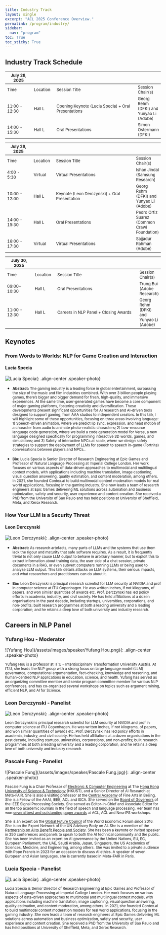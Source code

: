 ```yaml
---
title: Industry Track
layout: single
excerpt: "ACL 2025 Conference Overview."
permalink: /program/industry/
sidebar:
  nav: "program"
toc: True
toc_sticky: True
---
```


## Industry Track Schedule 

<style>
.speaker-photo { width: 200px; height: 200px; object-fit: contain; }
table {
    width: 100%;
    font-size: small;
}
table th:first-of-type {
    width: 20%;
}
table th:nth-of-type(2) {
    width: 15%;
}
table th:nth-of-type(3) {
    width: 65%;
}
</style>

| <span>July 28, 2025</span> | | | | 
| -- | -- | -- | -- |
| Time | Location | Session Title | Session Chair(s)|
| 11:00 - 12:30 | Hall L | Opening Keynote (Lucia Specia) + Oral Presentations | Georg Rehm (DFKI) and Yunyao Li (Adobe)|
| 14:00 - 15:30 | Hall L | Oral Presentations |Simon Ostermann (DFKI) |

| <span>July 29, 2025</span> | | | |
| -- | -- | -- | -- |
| Time | Location | Session Title |Session Chair(s)|
| 4:00 - 5:30   | Virtual | Virtual Presentations | Ishan Jindal (Samsung Research) |
| 10:00 - 12:00 | Hall L | Keynote (Leon Derczynski) + Oral Presentation   | Georg Rehm (DFKI) and Yunyao Li (Adobe)|
| 14:00 - 15:30 | Hall L | Oral Presentations |Pedro Ortiz Suarez (Common Crawl Foundation)  |
| 16:00 - 17:30 | Virtual | Virtual Presentations | Sajjadur Rahman (Adobe) |

| <span>July 30, 2025</span> | | | | 
| -- | -- | -- | -- |
| Time | Location | Session Title | Session Chair(s)|
| 09:00-10:30 | Hall L | Oral Presentations |Trung Bui (Adobe Research)  |
| 11:00 - 12:30 | Hall L | Careers in NLP Panel + Closing Awards | Georg Rehm (DFKI) and Yunyao Li (Adobe)|


## Keynotes

### From Words to Worlds: NLP for Game Creation and Interaction
#### Lucia Specia

![Lucia Specia](/assets/images/speaker/Lucia_Specia.jpg){: .align-center .speaker-photo}

* <small>**Abstract:** The gaming industry is a leading force in global entertainment, surpassing the size of the
music and film industries combined. With over 3 billion people playing games, there’s bigger and bigger demand for fresh, high-quality, and immersive experiences. At the same time, user-generated games have become a core component of major gaming platforms, fostering creativity and diversification. These developments present significant opportunities for AI research and AI-driven tools designed to support gaming, from AAA studios to independent creators. In this talk, I will highlight some of these opportunities, focusing on three areas involving language: 1) Speech-driven animation, where we predict lip sync, expression, and head motion of a character from audio to animate photo-realistic characters; 2) Low-resource language code generation, where we build a code generation model for Verse, a new language designed specifically for programming interactive 3D worlds, games, and simulations; and 3) Safety of interactive NPCs at scale, where we design safety strategies to support the deployment of LLMs for speech to speech in-game (Fortnite) conversations between players and NPCs..</small>

* <small>**Bio:**  Lucia Specia is Senior Director of Research Engineering at Epic Games and Professor of Natural
Language Processing at Imperial College London. Her work focuses on various aspects of data-driven approaches to multimodal and multilingual context models, with applications including machine translation, image captioning, visual question answering, quality estimation, and content moderation, among others. In 2021, she founded Contex.ai to build multimodal content moderation models for real world
applications, focusing in the gaming industry. She now leads a team of research engineers at Epic Games delivering ML solutions across automation and business optimization, safety and security, user experience and content creation. She received a PhD from the University of Sao Paulo and has held positions at University of Sheffield, Meta, and Xerox Research.</small>


### How Your LLM is a Security Threat
#### Leon Derczynski

![Leon Derczynski](/assets/images/speaker/Leon_Derczynski.jpg){: .align-center .speaker-photo}

* <small>**Abstract:** As research artefacts, many parts of LLMs and the systems that use them lack the rigour and maturity that safe software requires. As a result, it is frequently trivial to not only cause LLM output to behave in arbitrary manner, but to exploit this to extract information about training data, the user side of a chat session, private documents in a RAG, or even subvert computers running LLMs or being used to analyse LLM output. This talk details attacks on LLM systems, their serious impacts, and what researchers and practitioners can do about it.</small>

* <small>**Bio:** Leon Derczynski is principal research scientist for LLM security at NVIDIA and prof in computer science at ITU Copenhagen. He was written inches, if not kilograms, of papers, and won similar quantities of awards etc. Prof. Derczynski has led policy efforts in academia, industry, and civil society. He has held affiliations at a dozen organisations in the past decade, including startups, universities, corporations, and non-profits; built research programmes at both a leading university and a leading corporation; and he retains a deep love of both university and industry research.
 </small>

## Careers in NLP Panel

### Yufang Hou - Moderator

![Yufang Hou](/assets/images/speaker/Yufang Hou.png){: .align-center .speaker-photo}
  
<small>Yufang Hou is a professor at IT:U – Interdisciplinary Transformation University Austria. At IT:U, she leads the NLP group with a strong focus on large language model (LLM) governance, computational argumentation, fact-checking, knowledge and reasoning, and human-centred NLP applications in education, science, and health. Yufang has served as an organizing committee member and senior program committee member for various NLP conferences, and has co-organized several workshops on topics such as argument mining, efficient NLP, and AI for Science.</small>

### Leon Derczynski - Panelist

![Leon Derczynski](/assets/images/speaker/Leon_Derczynski.jpg){: .align-center .speaker-photo}

<small>Leon Derczynski is principal research scientist for LLM security at NVIDIA and prof in computer science at ITU Copenhagen. He was written inches, if not kilograms, of papers, and won similar quantities of awards etc. Prof. Derczynski has led policy efforts in academia, industry, and civil society. He has held affiliations at a dozen organisations in the past decade, including startups, universities, corporations, and non-profits; built research programmes at both a leading university and a leading corporation; and he retains a deep love of both university and industry research.
 </small>


### Pascale Fung - Panelist

![Pascale Fung](/assets/images/speaker/Pascale Fung.jpg){: .align-center .speaker-photo}

<small>Pascale Fung is a Chair Professor of [Electronic & Computer Engineering](https://urldefense.com/v3/__http://www.ece.ust.hk/__;!!Bt8RZUm9aw!8i8SjPfKs3pDRVKGwhUnRLjbwTUuRFFjsMxmCF7WpXj5idtOaYTwdFlc2-Jg7nk9bkWKUdJUPCm-NhYaPY9Ce9EE$) at The [Hong Kong University of Science & Technology](https://urldefense.com/v3/__http://www.ust.hk/__;!!Bt8RZUm9aw!8i8SjPfKs3pDRVKGwhUnRLjbwTUuRFFjsMxmCF7WpXj5idtOaYTwdFlc2-Jg7nk9bkWKUdJUPCm-NhYaPUir1JaU$) (HKUST), and a Senior Director of AI Research at Meta-FAIR. She is also a visiting professor at the [Central Academy](https://urldefense.com/v3/__http://www.cafa.edu.cn/en/__;!!Bt8RZUm9aw!8i8SjPfKs3pDRVKGwhUnRLjbwTUuRFFjsMxmCF7WpXj5idtOaYTwdFlc2-Jg7nk9bkWKUdJUPCm-NhYaPQCvaSRk$) of Fine Arts in Beijing. She is a Fellow of the AAAI, IEEE, ACL and ISCA. She served on the [Board of Governors](https://urldefense.com/v3/__https://signalprocessingsociety.org/our-story/board-governors__;!!Bt8RZUm9aw!8i8SjPfKs3pDRVKGwhUnRLjbwTUuRFFjsMxmCF7WpXj5idtOaYTwdFlc2-Jg7nk9bkWKUdJUPCm-NhYaPb4LivZH$) of the IEEE Signal Processing Society. She served as Editor-in-Chief and Associate Editor for all the top academic journals in the field of speech and language processing. Her team has won [several best and outstanding paper awards](https://urldefense.com/v3/__http://pascale.home.ece.ust.hk/__;!!Bt8RZUm9aw!8i8SjPfKs3pDRVKGwhUnRLjbwTUuRFFjsMxmCF7WpXj5idtOaYTwdFlc2-Jg7nk9bkWKUdJUPCm-NhYaPbGe1MoK$) at ACL, ACL and NeurIPS workshops. </small>

<small>She is an expert on the [Global Future Council](https://urldefense.com/v3/__http://www3.weforum.org/docs/WEF_Global_Future_Councils_2016-2018_Concept_Note.pdf?ET_CID=1014392&ET_RID=001b000000WKRizAAH&__AdditionalEmailAttribute3=__;!!Bt8RZUm9aw!8i8SjPfKs3pDRVKGwhUnRLjbwTUuRFFjsMxmCF7WpXj5idtOaYTwdFlc2-Jg7nk9bkWKUdJUPCm-NhYaPU1qTG0u$) of the World Economic Forum since 2016. She is on the Expert Network of the UN Advisory Body on AI. She is a member of the [Partnership on AI to Benefit People and Society](https://urldefense.com/v3/__https://www.partnershiponai.org/__;!!Bt8RZUm9aw!8i8SjPfKs3pDRVKGwhUnRLjbwTUuRFFjsMxmCF7WpXj5idtOaYTwdFlc2-Jg7nk9bkWKUdJUPCm-NhYaPfSTVtuD$). She has been a keynote or invited speaker in 250 conferences and panels to speak to both the AI technical community and the public. She has been invited as an expert on AI governance by the United Nations, EU, EC, European Parliament, the UAE, Saudi Arabia, Japan, Singapore, the US Academics of Sciences, Medicine, and Engineering, among others. She was invited to a private audience with Pope Francis in 2023 for an occasion to discuss AI ethics. A speaker of seven European and Asian languages, she is currently based in Meta-FAIR in Paris.</small>



### Lucia Specia - Panelist

![Lucia Specia](/assets/images/speaker/Lucia_Specia.jpg){: .align-center .speaker-photo}

<small> Lucia Specia is Senior Director of Research Engineering at Epic Games and Professor of Natural
Language Processing at Imperial College London. Her work focuses on various aspects of data-driven approaches to multimodal and multilingual context models, with applications including machine translation, image captioning, visual question answering, quality estimation, and content moderation, among others. In 2021, she founded Contex.ai to build multimodal content moderation models for real world
applications, focusing in the gaming industry. She now leads a team of research engineers at Epic Games delivering ML solutions across automation and business optimization, safety and security, user experience and content creation. She received a PhD from the University of Sao Paulo and has held positions at University of Sheffield, Meta, and Xerox Research.</small>
